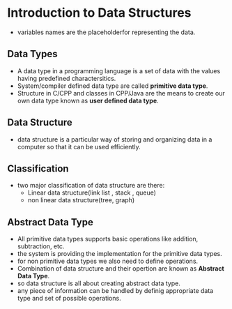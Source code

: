 # Introduction to Data Structures

- variables names are the placeholderfor representing the data.

## Data Types

- A data type in a programming language is a set of data with the values having predefined charactersitics.
- System/compiler defined data type are called **primitive data type**.
- Structure in C/CPP and classes in CPP/Java are the means to create our own data type known as **user defined data type**.

## Data Structure

- data structure is a particular way of storing and organizing data in a computer so that it can be used efficiently.

## Classification

- two major classification of data structure are there:
  - Linear data structure(link list , stack , queue)
  - non linear data structure(tree, graph)

## Abstract Data Type

- All primitive data types supports basic operations like addition, subtraction, etc.
- the system is providing the implementation for the primitive data types.
- for non primitive data types we also need to define operations.
- Combination of data structure and their opertion are known as **Abstract Data Type**.
- so data structure is all about creating abstract data type.
- any piece of information can be handled by definig appropriate data type and set of possible operations.
